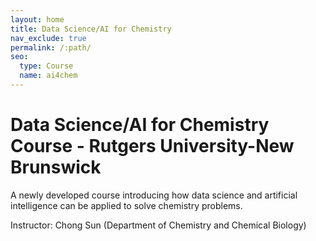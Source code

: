 ```yaml
---
layout: home
title: Data Science/AI for Chemistry
nav_exclude: true
permalink: /:path/
seo:
  type: Course
  name: ai4chem
---
```


# Data Science/AI for Chemistry Course - Rutgers University-New Brunswick

A newly developed course introducing how data science and artificial intelligence can be applied to solve chemistry problems.

Instructor: Chong Sun (Department of Chemistry and Chemical Biology)